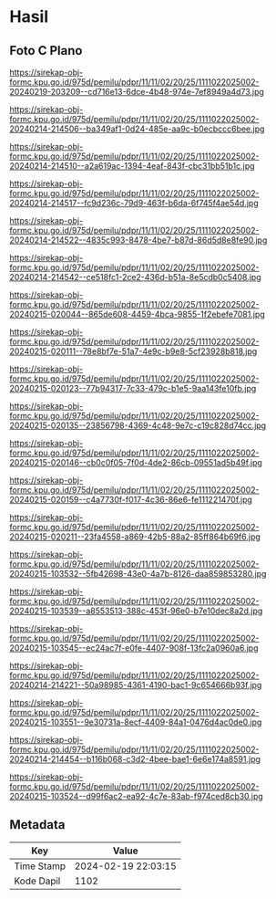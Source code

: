 # Hasil

## Foto C Plano

https://sirekap-obj-formc.kpu.go.id/975d/pemilu/pdpr/11/11/02/20/25/1111022025002-20240219-203209--cd716e13-6dce-4b48-974e-7ef8949a4d73.jpg

https://sirekap-obj-formc.kpu.go.id/975d/pemilu/pdpr/11/11/02/20/25/1111022025002-20240214-214506--ba349af1-0d24-485e-aa9c-b0ecbccc6bee.jpg

https://sirekap-obj-formc.kpu.go.id/975d/pemilu/pdpr/11/11/02/20/25/1111022025002-20240214-214510--a2a619ac-1394-4eaf-843f-cbc31bb51b1c.jpg

https://sirekap-obj-formc.kpu.go.id/975d/pemilu/pdpr/11/11/02/20/25/1111022025002-20240214-214517--fc9d236c-79d9-463f-b6da-6f745f4ae54d.jpg

https://sirekap-obj-formc.kpu.go.id/975d/pemilu/pdpr/11/11/02/20/25/1111022025002-20240214-214522--4835c993-8478-4be7-b87d-86d5d8e8fe90.jpg

https://sirekap-obj-formc.kpu.go.id/975d/pemilu/pdpr/11/11/02/20/25/1111022025002-20240214-214542--ce518fc1-2ce2-436d-b51a-8e5cdb0c5408.jpg

https://sirekap-obj-formc.kpu.go.id/975d/pemilu/pdpr/11/11/02/20/25/1111022025002-20240215-020044--865de608-4459-4bca-9855-1f2ebefe7081.jpg

https://sirekap-obj-formc.kpu.go.id/975d/pemilu/pdpr/11/11/02/20/25/1111022025002-20240215-020111--78e8bf7e-51a7-4e9c-b9e8-5cf23928b818.jpg

https://sirekap-obj-formc.kpu.go.id/975d/pemilu/pdpr/11/11/02/20/25/1111022025002-20240215-020123--77b94317-7c33-479c-b1e5-9aa143fe10fb.jpg

https://sirekap-obj-formc.kpu.go.id/975d/pemilu/pdpr/11/11/02/20/25/1111022025002-20240215-020135--23856798-4369-4c48-9e7c-c19c828d74cc.jpg

https://sirekap-obj-formc.kpu.go.id/975d/pemilu/pdpr/11/11/02/20/25/1111022025002-20240215-020146--cb0c0f05-7f0d-4de2-86cb-09551ad5b49f.jpg

https://sirekap-obj-formc.kpu.go.id/975d/pemilu/pdpr/11/11/02/20/25/1111022025002-20240215-020159--c4a7730f-f017-4c36-86e6-fe111221470f.jpg

https://sirekap-obj-formc.kpu.go.id/975d/pemilu/pdpr/11/11/02/20/25/1111022025002-20240215-020211--23fa4558-a869-42b5-88a2-85ff864b69f6.jpg

https://sirekap-obj-formc.kpu.go.id/975d/pemilu/pdpr/11/11/02/20/25/1111022025002-20240215-103532--5fb42698-43e0-4a7b-8126-daa859853280.jpg

https://sirekap-obj-formc.kpu.go.id/975d/pemilu/pdpr/11/11/02/20/25/1111022025002-20240215-103539--a8553513-388c-453f-96e0-b7e10dec8a2d.jpg

https://sirekap-obj-formc.kpu.go.id/975d/pemilu/pdpr/11/11/02/20/25/1111022025002-20240215-103545--ec24ac7f-e0fe-4407-908f-13fc2a0960a6.jpg

https://sirekap-obj-formc.kpu.go.id/975d/pemilu/pdpr/11/11/02/20/25/1111022025002-20240214-214221--50a98985-4361-4190-bac1-9c654666b93f.jpg

https://sirekap-obj-formc.kpu.go.id/975d/pemilu/pdpr/11/11/02/20/25/1111022025002-20240215-103551--9e30731a-8ecf-4409-84a1-0476d4ac0de0.jpg

https://sirekap-obj-formc.kpu.go.id/975d/pemilu/pdpr/11/11/02/20/25/1111022025002-20240214-214454--b116b068-c3d2-4bee-bae1-6e6e174a8591.jpg

https://sirekap-obj-formc.kpu.go.id/975d/pemilu/pdpr/11/11/02/20/25/1111022025002-20240215-103524--d99f6ac2-ea92-4c7e-83ab-f974ced8cb30.jpg


## Metadata

| Key        | Value               |
| ---------- | ------------------- |
| Time Stamp | 2024-02-19 22:03:15 |
| Kode Dapil | 1102                |



